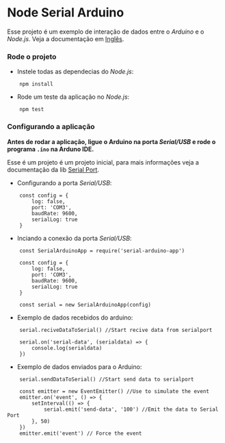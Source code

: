 # Node Serial Arduino
Esse projeto é um exemplo de interação de dados entre o *Arduino* e o *Node.js*.
Veja a documentação em [Inglês](./README.md).

### Rode o projeto
- Instele todas as dependecias do *Node.js*:
```
    npm install
```
- Rode um teste da aplicação no *Node.js*:
```
    npm test
```

### Configurando a aplicação
**Antes de rodar a aplicação, ligue o Arduino na porta *Serial/USB* e rode o programa `.ino` na Arduno IDE.**

Esse é um projeto é um projeto inicial, para mais informações veja a documentação da lib [Serial Port](https://serialport.io/docs/guide-about).

- Configurando a porta *Serial/USB*:
```
    const config = {
        log: false,
        port: 'COM3',
        baudRate: 9600,
        serialLog: true
    }
```

- Inciando a conexão da porta *Serial/USB*:
```
    const SerialArduinoApp = require('serial-arduino-app')

    const config = {
        log: false,
        port: 'COM3',
        baudRate: 9600,
        serialLog: true
    }

    const serial = new SerialArduinoApp(config)
```

-  Exemplo de dados recebidos do arduino:
```
    serial.reciveDataToSerial() //Start recive data from serialport

    serial.on('serial-data', (serialdata) => {
        console.log(serialdata)
    })
```

- Exemplo de dados enviados para o Arduino:
```
    serial.sendDataToSerial() //Start send data to serialport

    const emitter = new EventEmitter() //Use to simulate the event
    emitter.on('event', () => {
        setInterval(() => {
            serial.emit('send-data', '100') //Emit the data to Serial Port
        }, 50)
    })
    emitter.emit('event') // Force the event
```

